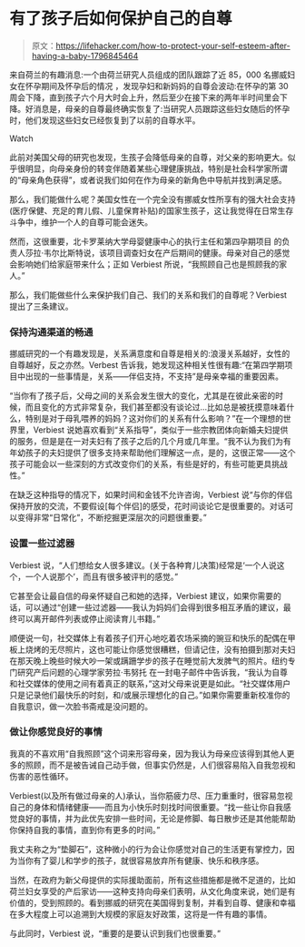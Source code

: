 # 有了孩子后如何保护自己的自尊

> 原文：<https://lifehacker.com/how-to-protect-your-self-esteem-after-having-a-baby-1796845464>

来自荷兰的有趣消息:一个由荷兰研究人员组成的团队跟踪了近 85，000 名挪威妇女在怀孕期间及怀孕后的情况 ，发现孕妇和新妈妈的自尊会波动:在怀孕的第 30 周会下降，直到孩子六个月大时会上升，然后至少在接下来的两年半时间里会下降。好消息是，母亲的自尊最终确实恢复了:当研究人员跟踪这些妇女随后的怀孕时，他们发现这些妇女已经恢复到了以前的自尊水平。

Watch

此前对美国父母的研究也发现，生孩子会降低母亲的自尊，对父亲的影响更大。似乎很明显，向母亲身份的转变伴随着某些心理健康挑战，特别是社会科学家所谓的“母亲角色获得”，或者说我们如何在作为母亲的新角色中导航并找到满足感。

那么，我们能做什么呢？美国女性在一个完全没有挪威女性所享有的强大社会支持(医疗保健、充足的育儿假、儿童保育补贴)的国家生孩子，这让我觉得在日常生存斗争中，维护一个人的自尊可能会迷失。

然而，这很重要，北卡罗莱纳大学母婴健康中心的执行主任和第四孕期项目 的负责人莎拉·韦尔比斯特说，该项目调查妇女在产后期间的健康。母亲对自己的感觉会影响她们给家庭带来什么；正如 Verbiest 所说，“我照顾自己也是照顾我的家人。”

那么，我们能做些什么来保护我们自己、我们的关系和我们的自尊呢？Verbiest 提出了三条建议。

### 保持沟通渠道的畅通

挪威研究的一个有趣发现是，关系满意度和自尊是相关的:浪漫关系越好，女性的自尊越好，反之亦然。Verbest 告诉我，她发现这种相关性很有趣:“在第四学期项目中出现的一些事情是，关系——伴侣支持，不支持”是母亲幸福的重要因素。

“当你有了孩子后，父母之间的关系会发生很大的变化，尤其是在彼此亲密的时候，而且变化的方式非常复杂，我们甚至都没有谈论过...比如总是被抚摸意味着什么，特别是对于母乳喂养的妈妈？这对你们的关系有什么影响？”在一个理想的世界里，Verbiest 说她喜欢看到“关系指导”，类似于一些宗教团体向新婚夫妇提供的服务，但是是在一对夫妇有了孩子之后的几个月或几年里。“我不认为我们为有年幼孩子的夫妇提供了很多支持来帮助他们理解这一点，是的，这很正常——这个孩子可能会以一些深刻的方式改变你们的关系，有些是好的，有些可能更具挑战性。”

在缺乏这种指导的情况下，如果时间和金钱不允许咨询，Verbiest 说“与你的伴侣保持开放的交流，不要假设[每个伴侣]的感受，花时间谈论它是很重要的。对话可以变得非常“日常化”，不断挖掘更深层次的问题很重要。”

### 设置一些过滤器

Verbiest 说，“人们想给女人很多建议。(关于各种育儿决策)经常是‘一个人说这个，一个人说那个’，而且有很多被评判的感觉。”

它甚至会让最自信的母亲怀疑自己和她的选择，Verbiest 建议，如果你需要的话，可以通过“创建一些过滤器——我认为妈妈们会得到很多相互矛盾的建议，最终可以离开邮件列表或停止阅读育儿书籍。”

顺便说一句，社交媒体上有着孩子们开心地吃着农场采摘的豌豆和快乐的配偶在甲板上烧烤的无尽照片，这也可能让你感觉很糟糕，但请记住，没有拍摄到那对夫妇在那天晚上晚些时候大吵一架或蹒跚学步的孩子在睡觉前大发脾气的照片。纽约专门研究产后问题的心理学家劳拉·韦努托 在一封电子邮件中告诉我，“我认为自尊和社交媒体的使用之间有着真正的联系，”这对父母来说更是如此。“社交媒体用户只是记录他们最快乐的时刻，和/或展示理想化的自己。”如果你需要重新校准你的自我意识，做一次脸书斋戒是没问题的。

### 做让你感觉良好的事情

我真的不喜欢用“自我照顾”这个词来形容母亲，因为我认为母亲应该得到其他人更多的照顾，而不是被告诫自己动手做，但事实仍然是，人们很容易陷入自我忽视和伤害的恶性循环。

Verbiest(以及所有做过母亲的人)承认，当你筋疲力尽、压力重重时，很容易忽视自己的身体和情绪健康——而且为小快乐时刻找时间很重要。“找一些让你自我感觉良好的事情，并为此优先安排一些时间，无论是修脚、每日散步还是其他能帮助你保持自我的事情，直到你有更多的时间。”

我丈夫称之为“垫脚石”，这种微小的行为会让你感觉对自己的生活更有掌控力，因为当你有了婴儿和学步的孩子，就很容易放弃所有健康、快乐和秩序感。

当然，在政府为新父母提供的实际援助面前，所有这些措施都是微不足道的，比如荷兰妇女享受的产后家访——这种支持向母亲们表明，从文化角度来说，她们是有价值的，受到照顾的。看到挪威的研究在美国得到复制，并看到自尊、健康和幸福在多大程度上可以追溯到大规模的家庭友好政策，这将是一件有趣的事情。

与此同时，Verbiest 说，“重要的是要认识到我们也很重要。”